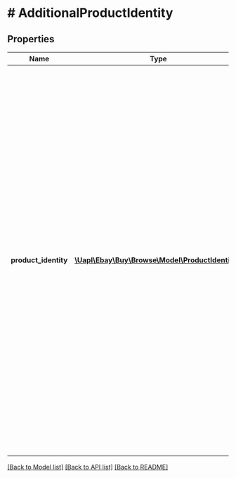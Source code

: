 # # AdditionalProductIdentity

## Properties

Name | Type | Description | Notes
------------ | ------------- | ------------- | -------------
**product_identity** | [**\Uapl\Ebay\Buy\Browse\Model\ProductIdentity[]**](ProductIdentity.md) | An array of the product identifier/value pairs for the product associated with the item. This is returned if the seller has associated the eBay Product Identifier (ePID) with the item and the request has fieldgroups set to PRODUCT. The following table shows what is returned, based on the item information provided by the seller, when the fieldgroups set to PRODUCT. ePID Provided Product&amp;nbsp;ID(s) Provided Response No No The AdditionalProductIdentity container is not returned. No Yes The AdditionalProductIdentity container is not returned but the product identifiers specified by the seller are returned in the localizedAspects container. Yes No The AdditionalProductIdentity container is returned listing the product identifiers of the product. Yes Yes The AdditionalProductIdentity container is returned listing all the product identifiers of the product and the product identifiers specified by the seller are returned in the localizedAspects container. | [optional]

[[Back to Model list]](../../README.md#models) [[Back to API list]](../../README.md#endpoints) [[Back to README]](../../README.md)
